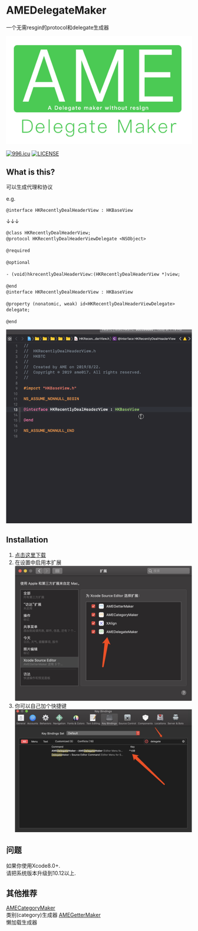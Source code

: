 # AMEDelegateMaker
一个无需resgin的protocol和delegate生成器<br>

![](Display/ADM-intro.png)

[![996.icu](https://img.shields.io/badge/link-996.icu-red.svg)](https://996.icu) [![LICENSE](https://img.shields.io/badge/license-NPL%20(The%20996%20Prohibited%20License)-blue.svg)](https://github.com/996icu/996.ICU/blob/master/LICENSE)



## What is this?
可以生成代理和协议

e.g.
```
@interface HKRecentlyDealHeaderView : HKBaseView
```
↓↓↓
```
@class HKRecentlyDealHeaderView;
@protocol HKRecentlyDealHeaderViewDelegate <NSObject>

@required

@optional

- (void)hkrecentlyDealHeaderView:(HKRecentlyDealHeaderView *)view;

@end
@interface HKRecentlyDealHeaderView : HKBaseView

@property (nonatomic, weak) id<HKRecentlyDealHeaderViewDelegate> delegate;

@end
```
![](Display/delegateMaker.gif)

## Installation
1. [点击这里下载](product/AMEDelegateMaker.zip)<br>
2. 在设置中启用本扩展<br>
![](Display/ext.png)
3. 你可以自己加个快捷键 <br>
![](Display/binding.png)

## 问题
如果你使用Xcode8.0+.<br>
请把系统版本升级到10.12以上.<br>

## 其他推荐
[AMECategoryMaker](https://github.com/ame017/AMECategoryMaker) <br>
类别(category)生成器
[AMEGetterMaker](https://github.com/ame017/AMEGetterMaker) <br>
懒加载生成器
